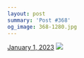```yaml
---
layout: post
summary: 'Post #368'
og_image: 368-1280.jpg
---
```


<p>
  <time>
    <a href="/368">January 1, 2023</a>
  </time>
  <a href="/368">
    <img src="{{ site.assets_url }}/368-640.jpg" srcset="{{ site.assets_url }}/368-320.jpg 320w, {{ site.assets_url }}/368-640.jpg 640w, {{ site.assets_url }}/368-960.jpg 960w, {{ site.assets_url }}/368-1280.jpg 1280w" sizes="(min-width: 700px) 50vw, calc(100vw - 2rem)" />
  </a>
</p>
